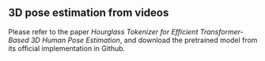 ## 3D pose estimation from videos

Please refer to the paper *Hourglass Tokenizer for Efficient Transformer-Based 3D Human Pose Estimation*, and download the pretrained model from its official implementation in Github. 

